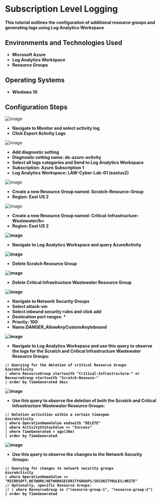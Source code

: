 <h1>Subscription Level Logging</h1>
<b>This tutorial outlines the configuration of additional resource groups and generating logs using Log Analytics Workspace</b>

<h2>Environments and Technologies Used</h2>

- <b>Microsoft Azure</b> 
- <b>Log Analytics Workspace</b>
- <b>Resource Groups</b>

<h2>Operating Systems</h2>

- <b>Windows 10</b>

<h2>Configuration Steps</h2>

![image](https://github.com/user-attachments/assets/2a125e2f-4cc8-41bd-a6f5-493c487a407c)
- <b>Navigate to Monitor and select activity log</b>
- <b>Click Export Activity Logs</b>

![image](https://github.com/user-attachments/assets/612c552e-c8ae-402d-b5d1-013e87a67ff3)
- <b>Add diagnostic setting</b>
- <b>Diagnostic setting name: ds-azure-activity</b>
- <b>Select all logs categories and Send to Log Analytics Workspace</b>
- <b>Subscription: Azure Subscription 1</b>
- <b>Log Analytics Workspace: LAW-Cyber-Lab-01 (eastus2)</b>

![image](https://github.com/user-attachments/assets/a0e3f95b-c353-4e95-bffe-26335e5dec42)
- <b>Create a new Resource Group named: Scratch-Resource-Group</b>
- <b>Region: East US 2</b>

![image](https://github.com/user-attachments/assets/7674c352-9fd2-4b15-963e-4cdee1386b2f)
- <b>Create a new Resource Group named: Critical-Infrastructure-Wastewater/b>
- <b>Region: East US 2</b>

![image](https://github.com/user-attachments/assets/e5509a7d-7fbb-49ae-a8e9-d5028a59fcb3)
- <b>Navigate to Log Analytics Workspace and query AzureActivity</b>

![image](https://github.com/user-attachments/assets/b29dfdbc-38f4-44c4-980d-00853c84478f)
- <b>Delete Scratch Resource Group</b>

![image](https://github.com/user-attachments/assets/7d7cce32-29af-43cb-acf1-7c4756bbd528)
- <b>Delete Critical Infrastructure Wastewater Resource Group</b>

![image](https://github.com/user-attachments/assets/22f167e4-4f16-4ca8-b960-bc45c1fc995c)
- <b>Navigate to Network Security Groups</b>
- <b>Select attack-vm</b>
- <b>Select inbound security rules and click add</b>
- <b>Destination port ranges: *</b>
- <b>Priority: 100</b>
- <b>Name:DANGER_AllowAnyCustomAnyInbound</b>

![image](https://github.com/user-attachments/assets/170f12fe-3de2-41db-85d0-ab632b15d696)
- <b>Navigate to Log Analytics Workspace and use this query to observe the logs for the Scratch and Critical Infrastructure Wastewater Resource Groups:</b>
``` 
// Querying for the deletion of critical Resource Groups
AzureActivity
| where ResourceGroup startswith "Critical-Infrastructure-" or ResourceGroup startswith "Scratch-Resouce-"
| order by TimeGenerated desc
```

![image](https://github.com/user-attachments/assets/e1848ec1-f2f3-4ec7-93ef-e52e82401e8d)
- <b>Use this query to observe the deletion of both the Scratch and Critical Infrastructure Wastewater Resource Groups:</b>
``` 
// Deletion activities within a certain timespan
AzureActivity
| where OperationNameValue endswith "DELETE"
| where ActivityStatusValue == "Success"
| where TimeGenerated > ago(30m)
| order by TimeGenerated
```

![image](https://github.com/user-attachments/assets/46b6d957-d0a4-457e-8674-6819b857f177)
- <b> Use this query to observe the changes to the Network Security Groups:</b>
``` 
// Querying for changes to network security groups
AzureActivity
| where OperationNameValue == "MICROSOFT.NETWORK/NETWORKSECURITYGROUPS/SECURITYRULES/WRITE"
// Optionally, specific Resource Groups:
// | where ResourceGroup in ("resource-group-1", "resource-group-2") 
| order by TimeGenerated
```
